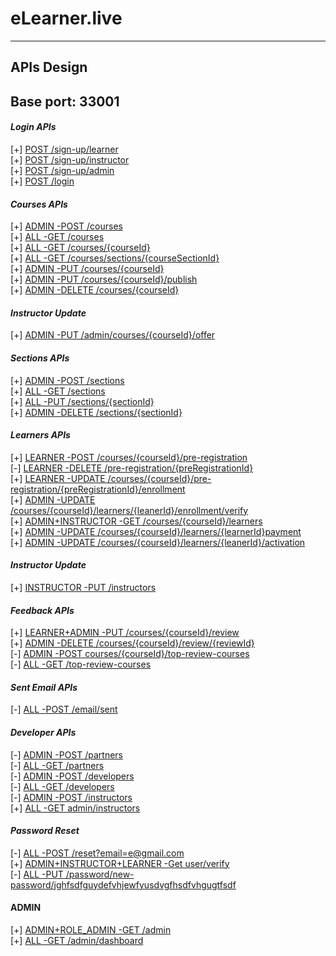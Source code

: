 # eLearner.live

___
## APIs Design
## Base port: 33001

#### *Login APIs*
[+] [POST /sign-up/learner](APIs%20design/signup-learner.md)<br>
[+] [POST /sign-up/instructor](APIs%20design/signup-instructor.md)<br>
[+] [POST /sign-up/admin](APIs%20design/signup-admin.md)<br>
[+] [POST /login](APIs%20design/login.md)<br>

#### *Courses APIs*
[+] [ADMIN -POST /courses](APIs%20design/create-new-course.md)<br>
[+] [ALL -GET /courses](APIs%20design/get-All-courses.md)<br>
[+] [ALL -GET /courses/{courseId}](APIs%20design/get-course-by-courseId.md)<br>
[+] [ALL -GET /courses/sections/{courseSectionId}](APIs%20design/get-course-by-courseType.md)<br>
[+] [ADMIN -PUT /courses/{courseId}](APIs%20design/update-course.md)<br>
[+] [ADMIN -PUT /courses/{courseId}/publish](APIs%20design/publish-course-by-courseId.md)<br>
[+] [ADMIN -DELETE /courses/{courseId}](APIs%20design/delete-course-by-courseId.md)

#### *Instructor Update*
[+] [ADMIN -PUT /admin/courses/{courseId}/offer](APIs%20design/update-course-offer.md)<br>

#### *Sections APIs*
[+] [ADMIN -POST /sections](APIs%20design/create-sections.md)<br>
[+] [ALL -GET /sections](APIs%20design/get-All-sections.md)<br>
[+] [ALL -PUT /sections/{sectionId}](APIs%20design/update-section.md)<br>
[+] [ADMIN -DELETE /sections/{sectionId}](APIs%20design/delete-section.md)


#### *Learners APIs*
[+] [LEARNER -POST /courses/{courseId}/pre-registration](APIs%20design/pre-registration-post-for-course.md)<br>
[-] [LEARNER -DELETE /pre-registration/{preRegistrationId}](APIs%20design/pre-registration-for-course.md)<br>
[+] [LEARNER -UPDATE /courses/{courseId}/pre-registration/{preRegistrationId}/enrollment](APIs%20design/apply-for-course.md)<br>
[+] [ADMIN -UPDATE /courses/{courseId}/learners/{leanerId}/enrollment/verify](APIs%20design/enrollment-verfiy.md)<br>
[+] [ADMIN+INSTRUCTOR -GET /courses/{courseId}/learners](APIs%20design/get-learners-for-course.md)<br>
[+] [ADMIN -UPDATE /courses/{courseId}/learners/{learnerId}payment](APIs%20design/payment-for-course.md)<br>
[+] [ADMIN -UPDATE /courses/{courseId}/learners/{leanerId}/activation](APIs%20design/course-activation.md)

#### *Instructor Update*
[+] [INSTRUCTOR -PUT /instructors](APIs%20design/update-instructor-profile.md)<br>


#### *Feedback APIs*
[+] [LEARNER+ADMIN -PUT /courses/{courseId}/review](APIs%20design/add-feedback-from-user.md)<br>
[+] [ADMIN -DELETE /courses/{courseId}/review/{reviewId}]()<br>
[-] [ADMIN -POST courses/{courseId}/top-review-courses](APIs%20design/add-top-reviewer.md)<br>
[-] [ALL -GET /top-review-courses](APIs%20design/get-top-reviewed-courses.md)<br>

#### *Sent Email APIs*
[-] [ALL -POST /email/sent](APIs%20design/send-email-by-courseId.md)<br>

#### *Developer APIs*
[-] [ADMIN -POST /partners](APIs%20design/partners-teams.md)<br>
[-] [ALL -GET /partners](APIs%20design/get-partners-teams.md)<br>
[-] [ADMIN -POST /developers](APIs%20design/developers-teams.md)<br>
[-] [ALL -GET /developers](APIs%20design/get-developers-teams.md)<br>
[-] [ADMIN -POST /instructors](APIs%20design/instructors-teams.md)<br>
[+] [ALL -GET admin/instructors](APIs%20design/get-instructors-teams.md)<br>



#### *Password Reset*
[-] [ALL -POST /reset?email=e@gmail.com](APIs%20design/password-reset.md)<br>
[+] [ADMIN+INSTRUCTOR+LEARNER -Get user/verify]()<br>
[-] [ALL -PUT /password/new-password/jghfsdfguydefvhjewfyusdvgfhsdfvhgugtfsdf](APIs%20design/upadte-newpassword.md)<br>

#### ADMIN
[+] [ADMIN+ROLE_ADMIN -GET /admin]()<br>
[+] [ALL -GET /admin/dashboard]()<br>
